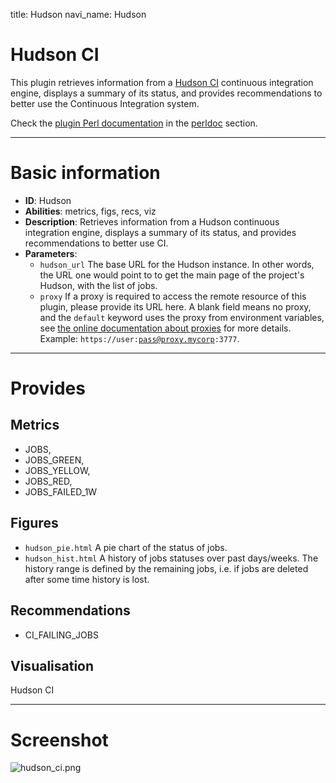title: Hudson
navi_name: Hudson


# Hudson CI

This plugin retrieves information from a [Hudson CI](http://eclipse.org/hudson) continuous integration engine, displays a summary of its status, and provides recommendations to better use the Continuous Integration system.

Check the [plugin Perl documentation](/perldoc/Alambic/Plugins/Hudson.pm.html) in the [perldoc](/perldoc/index.html) section.

-----

# Basic information

* **ID**: Hudson
* **Abilities**: metrics, figs, recs, viz
* **Description**:
  Retrieves information from a Hudson continuous integration engine, displays a summary of its status, and provides recommendations to better use CI.
* **Parameters**:
  * `hudson_url` The base URL for the Hudson instance. In other words, the URL one would point to to get the main page of the project's Hudson, with the list of jobs.
  * `proxy` If a proxy is required to access the remote resource of this plugin, please provide its URL here. A blank field means no proxy, and the `default` keyword uses the proxy from environment variables, see <a href="https://alambic.io/Documentation/Admin/Projects.html">the online documentation about proxies</a> for more details. Example: <code>https://user:pass@proxy.mycorp:3777</code>.

-----

# Provides

## Metrics

* JOBS,
* JOBS_GREEN,
* JOBS_YELLOW,
* JOBS_RED,
* JOBS_FAILED_1W

## Figures

* `hudson_pie.html` A pie chart of the status of jobs.
* `hudson_hist.html` A history of jobs statuses over past days/weeks. The history range is defined by the remaining jobs, i.e. if jobs are deleted after some time history is lost.

## Recommendations

* CI_FAILING_JOBS

## Visualisation

Hudson CI

-----

# Screenshot

![hudson_ci.png](/images/hudson_ci.png)
